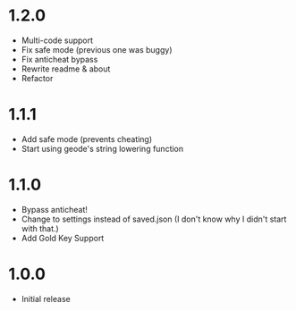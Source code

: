 # 1.2.0
- Multi-code support
- Fix safe mode (previous one was buggy)
- Fix anticheat bypass
- Rewrite readme & about
- Refactor

# 1.1.1
- Add safe mode (prevents cheating)
- Start using geode's string lowering function

# 1.1.0
- Bypass anticheat!
- Change to settings instead of saved.json (I don't know why I didn't start with that.)
- Add Gold Key Support

# 1.0.0
- Initial release